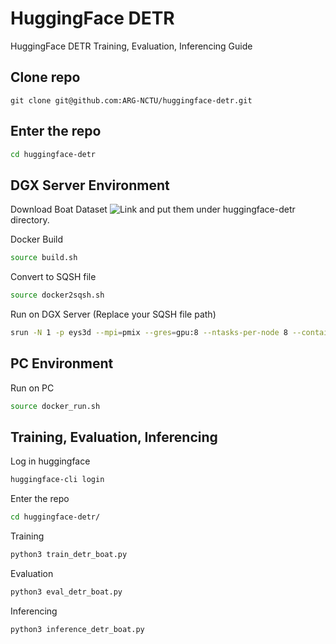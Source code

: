 # HuggingFace DETR

HuggingFace DETR Training, Evaluation, Inferencing Guide

## Clone repo 

```
git clone git@github.com:ARG-NCTU/huggingface-detr.git
``` 

## Enter the repo

```bash
cd huggingface-detr
```

## DGX Server Environment

Download Boat Dataset ![Link](http://gofile.me/773h8/UwcuiA7MG) and put them under huggingface-detr directory.

Docker Build

```bash
source build.sh
```

Convert to SQSH file

```bash
source docker2sqsh.sh 
```

Run on DGX Server (Replace your SQSH file path)

```bash
srun -N 1 -p eys3d --mpi=pmix --gres=gpu:8 --ntasks-per-node 8 --container-image dgx_gpu.sqsh --container-writable --pty /bin/bash
```

## PC Environment

Run on PC

```bash
source docker_run.sh
```

## Training, Evaluation, Inferencing

Log in huggingface

```bash
huggingface-cli login
```

Enter the repo

```bash
cd huggingface-detr/
```

Training

```bash
python3 train_detr_boat.py
```

Evaluation

```bash
python3 eval_detr_boat.py
```

Inferencing

```bash
python3 inference_detr_boat.py
```
